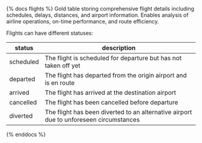 {% docs flights %}
Gold table storing comprehensive flight details including schedules, delays, distances, and airport information. 
      Enables analysis of airline operations, on-time performance, and route efficiency.

Flights can have different statuses:

| status         | description                                                               |
|----------------|---------------------------------------------------------------------------|
| scheduled      | The flight is scheduled for departure but has not taken off yet            |
| departed       | The flight has departed from the origin airport and is en route            |
| arrived        | The flight has arrived at the destination airport                           |
| cancelled      | The flight has been cancelled before departure                             |
| diverted       | The flight has been diverted to an alternative airport due to unforeseen circumstances |

{% enddocs %}
